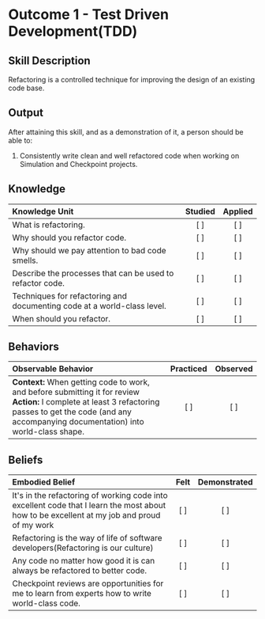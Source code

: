 # Outcome 1 - Test Driven Development(TDD)

Skill Description
----------
Refactoring is a controlled technique for improving the design of an existing code base.


Output
----------

After attaining this skill, and as a demonstration of it, a person should be able to:

1. Consistently write clean and well refactored code when working on Simulation and Checkpoint projects.


## Knowledge

| Knowledge Unit   |      Studied      | Applied |
|:-------------|:------------------:|:--------:|
| What is refactoring. | [ ] | [ ] |
| Why should you refactor code. | [ ] | [ ] |
| Why should we pay attention to bad code smells. | [ ] | [ ] |
| Describe the processes that can be used to refactor code. | [ ] | [ ] |
| Techniques for refactoring and documenting code at a world-class level. | [ ] | [ ] |
| When should you refactor. | [ ] | [ ] |




## Behaviors

| Observable Behavior   |      Practiced      | Observed |
|:-------------|:------------------:|:--------:|
| **Context:** When getting code to work, and before submitting it for review   **Action:**  I complete at least 3 refactoring passes to get the code (and any accompanying documentation) into world-class shape. | [ ] | [ ] |



## Beliefs

| Embodied Belief   |      Felt      | Demonstrated |
|:-------------|:------------------:|:--------:|
| It's in the refactoring of working code into excellent code that I learn the most about how to be excellent at my job and proud of my work | [ ] | [ ] |
| Refactoring is the way of life of software developers(Refactoring is our culture) | [ ] | [ ] |
| Any code no matter how good it is can always be refactored to better code. | [ ] | [ ] |
| Checkpoint reviews are opportunities for me to learn from experts how to write world-class code. | [ ] | [ ] |
